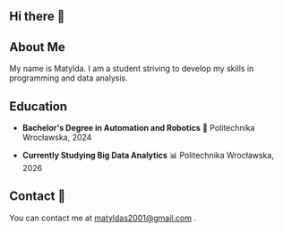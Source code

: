 ## Hi there 👋

## About Me

My name is Matylda. I am a student striving to develop my skills in programming and data analysis.

## Education

- **Bachelor's Degree in Automation and Robotics** 🤖 
  Politechnika Wrocławska, 2024

- **Currently Studying Big Data Analytics** 📊
  Politechnika Wrocławska, 2026

## Contact :e-mail:
  You can contact me at matyldas2001@gmail.com .

